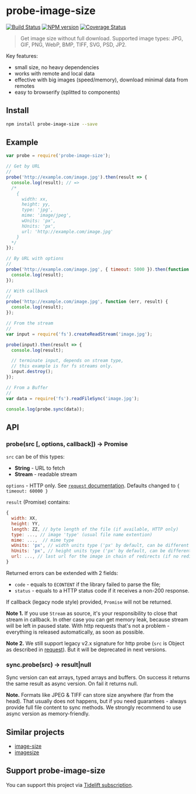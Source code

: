 probe-image-size
================

[![Build Status](https://img.shields.io/travis/nodeca/probe-image-size/master.svg?style=flat)](https://travis-ci.org/nodeca/probe-image-size)
[![NPM version](https://img.shields.io/npm/v/probe-image-size.svg?style=flat)](https://www.npmjs.org/package/probe-image-size)
[![Coverage Status](https://coveralls.io/repos/github/nodeca/probe-image-size/badge.svg?branch=master)](https://coveralls.io/github/nodeca/probe-image-size?branch=master)

> Get image size without full download. Supported image types:
> JPG, GIF, PNG, WebP, BMP, TIFF, SVG, PSD, JP2.

Key features:

- small size, no heavy dependencies
- works with remote and local data
- effective with big images (speed/memory), download minimal data from remotes
- easy to browserify (splitted to components)


Install
-------

```bash
npm install probe-image-size --save
```

Example
-------

```js
var probe = require('probe-image-size');

// Get by URL
//
probe('http://example.com/image.jpg').then(result => {
  console.log(result); // =>
  /*
    {
      width: xx,
      height: yy,
      type: 'jpg',
      mime: 'image/jpeg',
      wUnits: 'px',
      hUnits: 'px',
      url: 'http://example.com/image.jpg'
    }
  */
});

// By URL with options
//
probe('http://example.com/image.jpg', { timeout: 5000 }).then(function (result) {
  console.log(result);
});

// With callback
//
probe('http://example.com/image.jpg', function (err, result) {
  console.log(result);
});

// From the stream
//
var input = require('fs').createReadStream('image.jpg');

probe(input).then(result => {
  console.log(result);

  // terminate input, depends on stream type,
  // this example is for fs streams only.
  input.destroy();
});

// From a Buffer
//
var data = require('fs').readFileSync('image.jpg');

console.log(probe.sync(data));
```


API
---

### probe(src [, options, callback]) -> Promise

`src` can be of this types:

- __String__ - URL to fetch
- __Stream__ - readable stream

`options` - HTTP only. See [`request` documentation](https://github.com/request/request).
Defaults changed to `{ timeout: 60000 }`

`result` (Promise) contains:

```js
{
  width: XX,
  height: YY,
  length: ZZ, // byte length of the file (if available, HTTP only)
  type: ..., // image 'type' (usual file name extention)
  mime: ...,  // mime type
  wUnits: 'px', // width units type ('px' by default, can be different for SVG)
  hUnits: 'px', // height units type ('px' by default, can be different for SVG)
  url: ..., // last url for the image in chain of redirects (if no redirects, same as src) (HTTP only)
}
```

Returned errors can be extended with 2 fields:

- `code` - equals to `ECONTENT` if the library failed to parse the file;
- `status` - equals to a HTTP status code if it receives a non-200 response.

If callback (legacy node style) provided, `Promise` will not be returned.

__Note 1.__ If you use `Stream` as source, it's your responsibility to close that
stream in callback. In other case you can get memory leak, because stream will
be left in paused state. With http requests that's not a problem - everything
is released automatically, as soon as possible.

__Note 2.__ We still support legacy v2.x signature for http probe (`src` is
Object as described in [request](https://github.com/request/request)). But it
will be deprecated in next versions.


### sync.probe(src) -> result|null

Sync version can eat arrays, typed arrays and buffers. On success it returns
the same result as async version. On fail it returns null.

__Note.__ Formats like JPEG & TIFF can store size anywhere (far from the head).
That usually does not happens, but if you need guarantees - always provide full
file content to sync methods. We strongly recommend to use async version
as memory-friendly.


Similar projects
----------------

- [image-size](https://github.com/netroy/image-size)
- [imagesize](https://github.com/arnaud-lb/imagesize.js)


Support probe-image-size
------------------------

You can support this project via [Tidelift subscription](https://tidelift.com/subscription/pkg/npm-probe-image-size?utm_source=npm-probe-image-size&utm_medium=referral&utm_campaign=readme).

